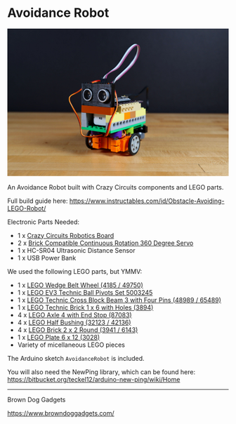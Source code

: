 # Avoidance Robot

![Avoidance Robot](Images/avoidance-robot.jpg)

An Avoidance Robot built with Crazy Circuits components and LEGO parts.

Full build guide here: https://www.instructables.com/id/Obstacle-Avoiding-LEGO-Robot/

Electronic Parts Needed:
* 1 x [Crazy Circuits Robotics Board](https://www.browndoggadgets.com/collections/new-crazy-circuits-kits/products/crazy-circuits-robotics-board)
* 2 x [Brick Compatible Continuous Rotation 360 Degree Servo](https://www.browndoggadgets.com/products/brick-compatible-360-degree-servo)
* 1 x HC-SR04 Ultrasonic Distance Sensor
* 1 x USB Power Bank

We used the following LEGO parts, but YMMV:

* 1 x [LEGO Wedge Belt Wheel (4185 / 49750)](https://www.brickowl.com/catalog/lego-wedge-belt-wheel-4185-49750)
* 1 x [LEGO EV3 Technic Ball Pivots Set 5003245](https://www.brickowl.com/catalog/lego-ev3-technic-ball-pivots-set-5003245)
* 1 x [LEGO Technic Cross Block Beam 3 with Four Pins (48989 / 65489)](https://www.brickowl.com/catalog/lego-technic-cross-block-beam-3-with-four-pins-48989-65489)
* 1 x [LEGO Technic Brick 1 x 6 with Holes (3894)](https://www.brickowl.com/catalog/lego-technic-brick-1-x-6-with-holes-3894)
* 4 x [LEGO Axle 4 with End Stop (87083)](https://www.brickowl.com/catalog/lego-axle-4-with-end-stop-87083)
* 4 x [LEGO Half Bushing (32123 / 42136)](https://technicforall.brickowl.com/store/lego-half-bushing-32123-42136)
* 4 x [LEGO Brick 2 x 2 Round (3941 / 6143)](https://technicforall.brickowl.com/store/lego-brick-2-x-2-round-3941-6143)
* 1 x [LEGO Plate 6 x 12 (3028)](https://www.brickowl.com/catalog/lego-plate-6-x-12-3028)
* Variety of micellaneous LEGO pieces


The Arduino sketch `AvoidanceRobot` is included.

You will also need the NewPing library, which can be found here: https://bitbucket.org/teckel12/arduino-new-ping/wiki/Home


---

Brown Dog Gadgets

https://www.browndoggadgets.com/

